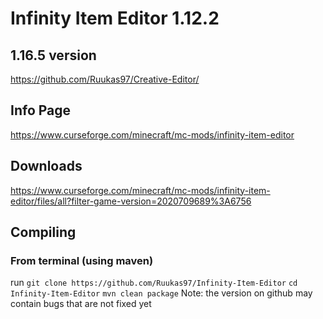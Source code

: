 # Infinity Item Editor 1.12.2


## 1.16.5 version
https://github.com/Ruukas97/Creative-Editor/

## Info Page
https://www.curseforge.com/minecraft/mc-mods/infinity-item-editor

## Downloads
https://www.curseforge.com/minecraft/mc-mods/infinity-item-editor/files/all?filter-game-version=2020709689%3A6756

## Compiling

### From terminal (using maven)
run 
`git clone https://github.com/Ruukas97/Infinity-Item-Editor`
`cd Infinity-Item-Editor`
`mvn clean package`
Note: the version on github may contain bugs that are not fixed yet
